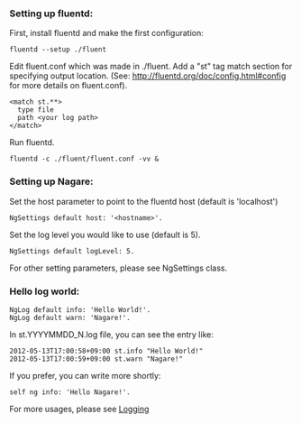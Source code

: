 ### Setting up fluentd:

First, install fluentd and make the first configuration:
```
fluentd --setup ./fluent
```

Edit fluent.conf which was made in ./fluent.
Add a "st" tag match section for specifying output location.
(See: http://fluentd.org/doc/config.html#config for more details on fluent.conf).

```
<match st.**>
  type file
  path <your log path>
</match>
```

Run fluentd.
```
fluentd -c ./fluent/fluent.conf -vv &
```

### Setting up Nagare:

Set the host parameter to point to the fluentd host (default is 'localhost')
```
NgSettings default host: '<hostname>'.
```
Set the log level you would like to use (default is 5).
```
NgSettings default logLevel: 5.
```

For other setting parameters, please see NgSettings class.

### Hello log world:

```
NgLog default info: 'Hello World!'.
NgLog default warn: 'Nagare!'.
```

In st.YYYYMMDD\_N.log file, you can see the entry like:

```
2012-05-13T17:00:58+09:00 st.info "Hello World!"
2012-05-13T17:00:59+09:00 st.warn "Nagare!"
```

If you prefer, you can write more shortly:
```
self ng info: 'Hello Nagare!'.
```

For more usages, please see [Logging](Logging.md)